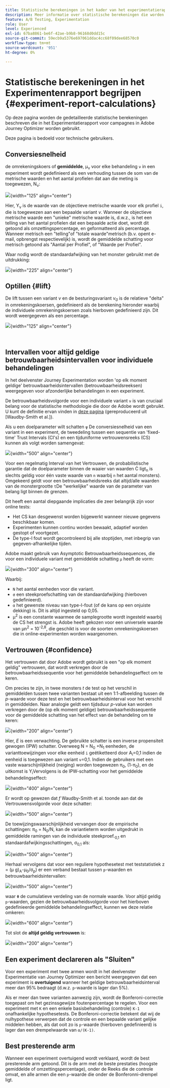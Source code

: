 ```yaml
---
title: Statistische berekeningen in het kader van het experimentatierapport
description: Meer informatie over statistische berekeningen die worden gebruikt bij het uitvoeren van experimentrapporten
feature: A/B Testing, Experimentation
role: User
level: Experienced
exl-id: 67ba8861-be6f-42ae-b9b8-96168d0dd15c
source-git-commit: 59ecb9a5376e697061ddac4cc68f09dee68570c0
workflow-type: tm+mt
source-wordcount: '951'
ht-degree: 0%

---
```


# Statistische berekeningen in het Experimentenrapport begrijpen {#experiment-report-calculations}

Op deze pagina worden de gedetailleerde statistische berekeningen beschreven die in het Experimentatierapport voor campagnes in Adobe Journey Optimizer worden gebruikt.

Deze pagina is bedoeld voor technische gebruikers.

## Conversiesnelheid

de omrekeningskoers of **gemiddelde**, μ<sub>ν</sub> voor elke behandeling `ν` in een experiment wordt gedefinieerd als een verhouding tussen de som van de metrische waarden en het aantal profielen dat aan die meting is toegewezen, N<sub>ν</sub>:

![](assets/statistical_1.png){width="125" align="center"}

Hier, Y<sub>ν</sub> is de waarde van de objectieve metrische waarde voor elk profiel `i`, die is toegewezen aan een bepaalde variant *ν*. Wanneer de objectieve metrische waarde een &quot;unieke&quot; metrische waarde is, d.w.z., is het een telling van het aantal profielen dat een bepaalde actie doet, wordt dit getoond als omzettingspercentage, en geformatteerd als percentage. Wanneer metrisch een &quot;telling&quot;of &quot;totale waarde&quot;metrisch (b.v. opent e-mail, opbrengst respectievelijk) is, wordt de gemiddelde schatting voor metrisch getoond als &quot;Aantal per Profiel&quot;, of &quot;Waarde per Profiel&quot;.

Waar nodig wordt de standaardafwijking van het monster gebruikt met de uitdrukking:

![](assets/statistical_2.png){width="225" align="center"}

## Optillen {#lift}

De lift tussen een variant  *ν* en de besturingsvariant  *ν<sub>0</sub>* is de relatieve &quot;delta&quot; in omrekeningskoersen, gedefinieerd als de berekening hieronder waarbij de individuele omrekeningskoersen zoals hierboven gedefinieerd zijn. Dit wordt weergegeven als een percentage.

![](assets/statistical_3.png){width="125" align="center"}

</br>

## Intervallen voor altijd geldige betrouwbaarheidsintervallen voor individuele behandelingen

In het deelvenster Journey Experimentation worden &#39;op elk moment geldige&#39; betrouwbaarheidsintervallen (betrouwbaarheidsreeksen) weergegeven voor afzonderlijke behandelingen in een experiment.

De betrouwbaarheidsvolgorde voor een individuele variant `ν` is van cruciaal belang voor de statistische methodologie die door de Adobe wordt gebruikt. U kunt de definitie ervan vinden in [deze pagina](https://doi.org/10.48550/arXiv.2103.06476) (gereproduceerd uit [Waudby-Smith et al.]).

Als u een doelparameter wilt schatten `ψ` De conversiesnelheid van een variant in een experiment, de tweedeling tussen een sequentie van &#39;fixed-time&#39; Trust Intervals (CI&#39;s) en een tijduniforme vertrouwensreeks (CS) kunnen als volgt worden samengevat:

![](assets/statistical_4.png){width="500" align="center"}

Voor een regelmatig Interval van het Vertrouwen, de probabilistische garantie dat de doelparameter binnen de waaier van waarden Ċ ligt<sub>n</sub> is slechts geldig voor één vaste waarde van `n` waarbij `n` het aantal monsters). Omgekeerd geldt voor een betrouwbaarheidsreeks dat altijd/alle waarden van de monstergrootte `t`De &quot;werkelijke&quot; waarde van de parameter van belang ligt binnen de grenzen.

Dit heeft een aantal diepgaande implicaties die zeer belangrijk zijn voor online tests:

* Het CS kan desgewenst worden bijgewerkt wanneer nieuwe gegevens beschikbaar komen.
* Experimenten kunnen continu worden bewaakt, adaptief worden gestopt of voortgezet.
* De type-I fout wordt gecontroleerd bij alle stoptijden, met inbegrip van gegeven-afhankelijke tijden.

Adobe maakt gebruik van Asymptotic Betrouwbaarheidssequences, die voor een individuele variant met gemiddelde schatting `μ` heeft de vorm:

![](assets/statistical_5.png){width="300" align="center"}

Waarbij:

* `N` het aantal eenheden voor die variant.
* `σ` een steekproefschatting van de standaardafwijking (hierboven gedefinieerd).
* `α` het gewenste niveau van type-I-fout (of de kans op een onjuiste dekking) is. Dit is altijd ingesteld op 0,05.
* μ<sup>2</sup> is een constante waarmee de samplegrootte wordt ingesteld waarbij de CS het strengst is. Adobe heeft gekozen voor een universele waarde van μn<sup>2</sup> = 10<sup>-2,8</sup>, die geschikt is voor de soorten omrekeningskoersen die in online-experimenten worden waargenomen.

## Vertrouwen {#confidence}

Het vertrouwen dat door Adobe wordt gebruikt is een &quot;op elk moment geldig&quot; vertrouwen, dat wordt verkregen door de betrouwbaarheidssequentie voor het gemiddelde behandelingseffect om te keren.

Om precies te zijn, in twee monsters *t* de test op het verschil in gemiddelden tussen twee varianten bestaat uit een 1:1-afbeelding tussen de *p*-waarde voor deze test en het betrouwbaarheidsinterval voor het verschil in gemiddelden. Naar analogie geldt een tijdsduur *p*-value kan worden verkregen door de (op elk moment geldige) betrouwbaarheidssequentie voor de gemiddelde schatting van het effect van de behandeling om te keren:

![](assets/statistical_6.png){width="200" align="center"}

Hier, *E* is een verwachting. De gebruikte schatter is een inverse propensiteit gewogen (IPW) schatter. Overweeg N = N<sub>0</sub> +N<sub>1</sub> eenheden, de varianttoewijzingen voor elke eenheid `i` geëtiketteerd door A<sub>i</sub>=0,1 indien de eenheid is toegewezen aan variant `ν`=0,1. Indien de gebruikers met een vaste waarschijnlijkheid (neiging) worden toegewezen π<sub>0</sub>, (1-π<sub>0</sub>), en de uitkomst is Y<sub>i</sub>Vervolgens is de IPW-schatting voor het gemiddelde behandelingseffect:

![](assets/statistical_12.png){width="400" align="center"}

Er wordt op gewezen dat *f* Waudby-Smith et al. toonde aan dat de Vertrouwensvolgorde voor deze schatter:

![](assets/statistical_7.png){width="500" align="center"}

De toewijzingswaarschijnlijkheid vervangen door de empirische schattingen: π<sub>0</sub> = N<sub>0</sub>/N, kan de variantieterm worden uitgedrukt in gemiddelde ramingen van de individuele steekproef.<sub>0,1</sub> en standaardafwijkingsschattingen, σ<sub>0,1</sub> als:

![](assets/statistical_8.png){width="500" align="center"}

Herhaal vervolgens dat voor een reguliere hypothesetest met teststatistiek z = (μ g)<sub>A</sub>-μ<sub>0</sub>/σ<sub>p</sub>) er een verband bestaat tussen `p`-waarden en betrouwbaarheidsintervallen:

![](assets/statistical_9.png){width="500" align="center"}

waar `Φ` de cumulatieve verdeling van de normale waarde. Voor altijd geldig `p`-waarden, gezien de betrouwbaarheidsvolgorde voor het hierboven gedefinieerde gemiddelde behandelingseffect, kunnen we deze relatie omkeren:

![](assets/statistical_10.png){width="600" align="center"}

Tot slot de **altijd geldig vertrouwen** is:

![](assets/statistical_11.png){width="200" align="center"}

## Een experiment declareren als &quot;Sluiten&quot;

Voor een experiment met twee armen wordt in het deelvenster Experimentatie van Journey Optimizer een bericht weergegeven dat een experiment is **overtuigend** wanneer het geldige betrouwbaarheidsinterval meer dan 95% bedraagt (d.w.z. `p`-waarde is lager dan 5%).

Als er meer dan twee varianten aanwezig zijn, wordt de Bonferoni-correctie toegepast om het gezinssgewijze foutenpercentage te regelen. Voor een experiment met `K` en een enkele basisbehandeling (controle) `K-1` onafhankelijke hypothesetests. De Bonferoni-correctie betekent dat wij de nulhypothese verwerpen dat de controle en een bepaalde variant gelijke middelen hebben, als dat ooit zo is `p`-waarde (hierboven gedefinieerd) is lager dan een drempelwaarde van `α/(K-1)`.

## Best presterende arm

Wanneer een experiment overtuigend wordt verklaard, wordt de best presterende arm getoond. Dit is de arm met de beste prestaties (hoogste gemiddelde of omzettingspercentage), onder de Reeks die de controle omvat, en alle armen die een `p`-waarde die onder de Bonferonni-drempel ligt.
